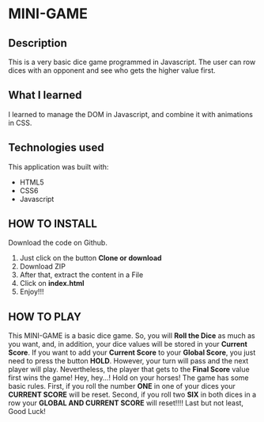 # MINI-GAME

## Description

This is a very basic dice game programmed in Javascript. The user can row dices with an opponent and see who gets the higher value first.

## What I learned

I learned to manage the DOM in Javascript, and combine it with animations in CSS.

## Technologies used

This application was built with:
 - HTML5
 - CSS6
 - Javascript

## HOW TO INSTALL
Download the code on Github. 
 1. Just click on the button **Clone or download**
 2. Download ZIP
 3. After that, extract the content in a File
 4. Click on **index.html** 
 5. Enjoy!!!

## HOW TO PLAY
This MINI-GAME is a basic dice game. So, you will **Roll the Dice** as much as you want, and, in addition, your dice values will be stored in your **Current Score**.
If you want to add your **Current Score** to your **Global Score**, you just need to press the button **HOLD**. However, your turn will pass and the next player will play.
Nevertheless, the player that gets to the **Final Score** value first wins the game!
Hey, hey...!
Hold on your horses! The game has some basic rules. First, if you roll the number **ONE** in one of your dices your **CURRENT SCORE** will be reset. Second, if you roll two **SIX** in both dices in a row your **GLOBAL AND CURRENT SCORE** will reset!!!!
Last but not least, Good Luck!
